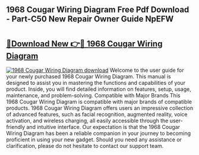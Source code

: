 ## 1968 Cougar Wiring Diagram Free Pdf Download - Part-C50 New Repair Owner Guide NpEFW

# <h2><a href="http://dfpr6iw.blite.top/?on=1968+Cougar+Wiring+Diagram">🔗Download New 👉🔴 1968 Cougar Wiring Diagram</a></h2>

[![1968 Cougar Wiring Diagram download](https://i.imgur.com/lujVjoI.png)](http://dfpr6iw.blite.top/?on=1968+Cougar+Wiring+Diagram)
Welcome to the user guide for your newly purchased 1968 Cougar Wiring Diagram. This manual is designed to assist you in mastering the functions and capabilities of your product. Inside, you will find detailed information on features, setup, usage, maintenance, and problem-solving. Compatible with Major Brands This 1968 Cougar Wiring Diagram is compatible with major brands of compatible products. 1968 Cougar Wiring Diagram offers users an impressive collection of advanced features, such as facial recognition, augmented reality, voice activation, and wireless charging, all easily accessible through the user-friendly and intuitive interface. Our expectation is that the 1968 Cougar Wiring Diagram has been a reliable companion in your journey to becoming proficient in using your new gadget. Should you need any assistance or clarification, please do not hesitate to contact our support team.
